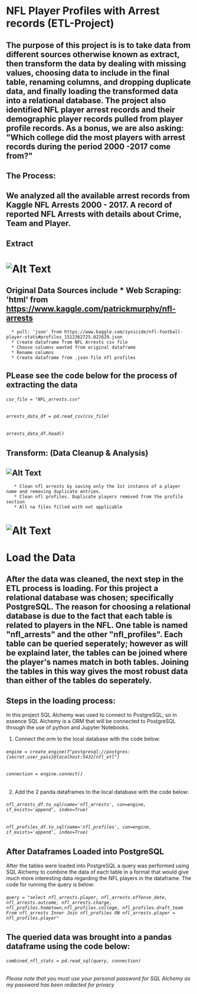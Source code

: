 # **NFL Player Profiles with Arrest records (ETL-Project)**

## The purpose of this project is is to take data from different sources otherwise known as extract, then transform the data by dealing with missing values, choosing data to include in the final table, renaming columns, and dropping duplicate data, and finally loading the transformed data into a relational database. The project also identified NFL player arrest records and their demographic player records pulled from player profile records. As a bonus, we are also asking: "Which college did the most players with arrest records during the period 2000 -2017 come from?"

## The Process:

## We analyzed all the available arrest records from Kaggle NFL Arrests 2000 - 2017. A record of reported NFL Arrests with details about Crime, Team and Player. 





## Extract
# ![Alt Text](https://www.bing.com/th?id=OIP.Fw4E9H7ZRyhHzWK7xk6jUQHaFB&w=233&h=160&c=7&o=5&dpr=1.5&pid=1.7)



## Original Data Sources include   * Web Scraping: 'html' from https://www.kaggle.com/patrickmurphy/nfl-arrests   
      * pull: 'json' from https://www.kaggle.com/zynicide/nfl-football-player-stats#profiles_1512362725.022629.json   
      * Create dataframe from NFL Arrests csv file   
      * Choose columns wanted from original dataframe   
      * Rename columns   
      * Create dataframe from .json file nfl profiles 
      
## PLease see the code below for the process of extracting the data
###### `csv_file = "NFL_arrests.csv"`
###### `arrests_data_df = pd.read_csv(csv_file)`
###### `arrests_data_df.head()`

## Transform: (Data Cleanup & Analysis)  
##  ![Alt Text](https://www.bing.com/th?id=OIP.l8MinJm6s4scX7EmLp_hvAAAAA&w=179&h=178&c=7&o=5&dpr=1.5&pid=1.7)
       * Clean nfl arrests by saving only the 1st instance of a player name and removing duplicate entries.   
       * Clean nfl profiles. Duplicate players removed from the profile section   
       * All na files filled with not applicable 




# ![Alt Text](https://www.bing.com/th?id=OIP.EKlqoGs8WygAu7Nq5-gKFgHaHa&w=208&h=206&c=7&o=5&pid=1.7)

# Load the Data
## After the data was cleaned, the next step in the ETL process is loading. For this project a relational database was chosen; specifically PostgreSQL. The reason for choosing a relational database is due to the fact that each table is related to players in the NFL. One table is named "nfl_arrests" and the other "nfl_profiles". Each table can be queried seperately; however as will be explaind later, the tables can be joined where the player's names match in both tables. Joining the tables in this way gives the most robust data than either of the tables do seperately.

## Steps in the loading process:
In this project SQL Alchemy was used to connect to PostgreSQL; so in essence SQL Alchemy is a ORM that will be connected to PostgreSQL through the use of python and Jupyter Notebooks.
1.  Connect the orm to the local database with the code below:
###### `engine = create_engine(f"postgresql://postgres:{secret.user_pass}@localhost:5432/nfl_etl")`
###### `connection = engine.connect()`
2.  Add the 2 panda dataframes to the local database with the code below:
###### `nfl_arrests_df.to_sql(name='nfl_arrests', con=engine, if_exists='append', index=True)`
###### `nfl_profiles_df.to_sql(name='nfl_profiles', con=engine, if_exists='append', index=True)`

## After Dataframes Loaded into PostgreSQL
After the tables were loaded into PostgreSQL a query was performed using SQL Alchemy to combine the data of each table in a format that would give much more interesting data regarding the NFL players in the dataframe.  The code for running the query is below:
###### `query = "select nfl_arrests.player, nfl_arrests.offense_date, nfl_arrests.outcome, nfl_arrests.charge, nfl_profiles.hometown,nfl_profiles.college, nfl_profiles.draft_team From nfl_arrests Inner Join nfl_profiles ON nfl_arrests.player = nfl_profiles.player"`
## The queried data was brought into a pandas dataframe using the code below:
###### `combined_nfl_stats = pd.read_sql(query, connection)`
*Please note that you must use your personal password for SQL Alchemy as my password has been redacted for privacy*
